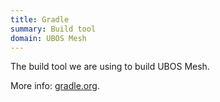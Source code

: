 ```yaml
---
title: Gradle
summary: Build tool
domain: UBOS Mesh
---
```


The build tool we are using to build UBOS Mesh.

More info: [gradle.org](https://gradle.org/).
